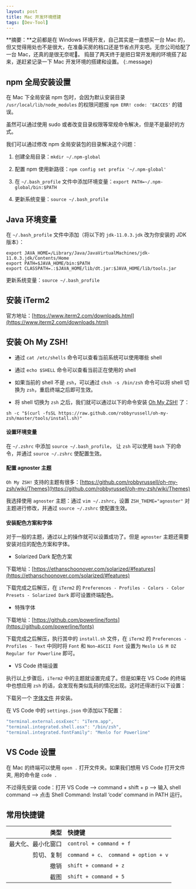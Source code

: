 ```yaml
---
layout: post
title: Mac 开发环境搭建
tags: [Dev-Tool]
---
```


**摘要：**之前都是在 Windows 环境开发，自己其实是一直想买一台 Mac 的，但又觉得用处也不是很大，在准备买房的档口还是节省点开支吧。无奈公司给配了一台 Mac，还真的是很无奈呢‍🤷。 ‍捣鼓了两天终于是把日常开发用的环境搭了起来，遂赶紧记录一下 Mac 开发环境的搭建和设置。
{:.message}

## npm 全局安装设置

在 Mac 下全局安装 npm 包时，会因为默认安装目录 `/usr/local/lib/node_modules` 的权限问题报 `npm ERR! code: 'EACCES'` 的错误。

虽然可以通过使用 sudo 或者改变目录权限等常规命令解决，但是不是最好的方式。

我们可以通过修改 npm 全局安装包的目录解决这个问题：

1. 创建全局目录：`mkdir ~/.npm-global`

2. 配置 npm 使用新路径：`npm config set prefix '~/.npm-global'`

3. 在 `~/.bash_profile` 文件中添加环境变量：`export PATH=~/.npm-global/bin:$PATH` 

4. 更新系统变量：`source ~/.bash_profile`

## Java 环境变量

在 `~/.bash_profile` 文件中添加（将以下的 `jdk-11.0.3.jdk` 改为你安装的 JDK 版本）：

```shell
export JAVA_HOME=/Library/Java/JavaVirtualMachines/jdk-11.0.3.jdk/Contents/Home
export PATH=$JAVA_HOME/bin:$PATH
export CLASSPATH=.:$JAVA_HOME/lib/dt.jar:$JAVA_HOME/lib/tools.jar
```

更新系统变量：`source ~/.bash_profile`

## 安装 iTerm2

官方地址：[https://www.iterm2.com/downloads.html](https://www.iterm2.com/downloads.html)

## 安装 Oh My ZSH!

* 通过 `cat /etc/shells` 命令可以查看当前系统可以使用哪些 shell

* 通过 `echo $SHELL` 命令可以查看当前正在使用的 shell

* 如果当前的 shell 不是 `zsh`，可以通过 `chsh -s /bin/zsh` 命令可以将 shell 切换为 `zsh`，重启终端之后即可生效。

* 将 shell 切换为 `zsh` 之后，我们就可以通过以下的命令安装 [Oh My ZSH!](https://ohmyz.sh/) 了：

```shell
sh -c "$(curl -fsSL https://raw.github.com/robbyrussell/oh-my-zsh/master/tools/install.sh)"
```

#### 设置环境变量

在 `~/.zshrc` 中添加 `source ~/.bash_profile`， 让 `zsh` 可以使用 `bash` 下的命令，并通过 `source ~/.zshrc` 使配置生效。

#### 配置 agnoster 主题

`Oh My ZSH!` 支持的主题有很多：[https://github.com/robbyrussell/oh-my-zsh/wiki/Themes](https://github.com/robbyrussell/oh-my-zsh/wiki/Themes)

我选择使用 `agnoster` 主题：通过 `vim ~/.zshrc`，设置 `ZSH_THEME="agnoster"` 对主题进行修改，并通过 `source ~/.zshrc` 使配置生效。

#### 安装配色方案和字体

对于一般的主题，通过以上的操作就可以设置成功了。但是 `agnoster` 主题还需要安装对应的配色方案和字体。

* Solarized Dark 配色方案

下载地址：[https://ethanschoonover.com/solarized/#features](https://ethanschoonover.com/solarized/#features)

下载完成之后解压，在 `iTerm2` 的 `Preferences - Profiles - Colors - Color Presets - Solarized Dark` 即可设置终端配色。

* 特殊字体

下载地址：[https://github.com/powerline/fonts](https://github.com/powerline/fonts)

下载完成之后解压，执行其中的 `install.sh` 文件，在 `iTerm2` 的 `Preferences - Profiles - Text` 中同时将 `Font` 和 `Non—ASCII Font` 设置为 `Meslo LG M DZ Regular for Powerline` 即可。

* VS Code 终端设置

执行以上步骤后，`iTerm2` 中的主题就设置完成了。但是如果在 VS Code 的终端中也想应用 `zsh` 的话，会发现有类似乱码的情况出现。这时还得进行以下设置：

下载另一个 [字体文件](https://github.com/abertsch/Menlo-for-Powerline/blob/master/Menlo%20for%20Powerline.ttf) 并安装。

在 VS Code 中的 `settings.json` 中添加以下配置：

```js
"terminal.external.osxExec": "iTerm.app",
"terminal.integrated.shell.osx": "/bin/zsh",
"terminal.integrated.fontFamily": "Menlo for Powerline"
```

## VS Code 设置

在 Mac 的终端可以使用 `open .` 打开文件夹。如果我们想用 VS Code 打开文件夹, 用的命令是 `code .`

不过得先安装 code：打开 VS Code –> command + shift + p –> 输入 shell command –> 点击 Shell Command: Install ‘code’ command in PATH 运行。

## 常用快捷键

| 类型 | 快捷键 |
| ---: | :--- |
| 最大化、最小化窗口 | `control + command + f` |
| 剪切、复制 | `command + c、 command + option + v` |
| 撤销 | `shift + command + z` |
| 截图 | `shift + command + 5` |






